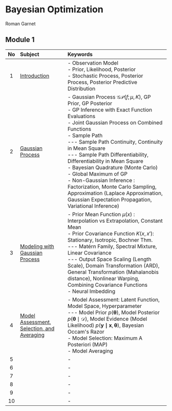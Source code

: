 # Bayesian Optimization 
Roman Garnet

## Module 1
|No|Subject|Keywords|
|:-:|:-|:-|
| 1|[Introduction](./notes/01.md)|- Observation Model <br> - Prior, Likelihood, Posterior <br> - Stochastic Process, Posterior Process, Posterior Predictive Distribution|
| 2|[Gaussian Process](./notes/02.md)|- Gaussian Process $`\mathcal{GP}(f;\mu,K)`$, GP Prior, GP Posterior <br> - GP Inference with Exact Function Evaluations <br> - Joint Gaussian Process on Combined Functions <br> - Sample Path <br> --- Sample Path Continuity, Continuity in Mean Square <br> --- Sample Path Differentiability, Differentiability in Mean Square <br> - Bayesian Quadrature (Monte Carlo) <br> - Global Maximum of GP <br> - Non-Gaussian Inference : Factorization, Monte Carlo Sampling, Approximation (Laplace Approximation, Gaussian Expectation Propagation, Variational Inference)|
| 3|[Modeling with Gaussian Process](./notes/03.md)|- Prior Mean Function $`\mu(x)`$ : Interpolation vs Extrapolation, Constant Mean <br> - Prior Covariance Function $`K(x,x')`$: Stationary, Isotropic, Bochner Thm. <br> --- Matérn Family, Spectral Mixture, Linear Covariance <br> --- Output Space Scaling (Length Scale), Domain Transformation (ARD), General Transformation (Mahalanobis distance), Nonlinear Warping, Combining Covariance Functions <br> - Neural Imbedding|
| 4|[Model Assessment, Selection, and Averaging](./notes/04.md)|- Model Assessment: Latent Function, Model Space, Hyperparameter <br> --- Model Prior $`p(\boldsymbol{\theta})`$, Model Posterior $`p(\boldsymbol{\theta}\mid\mathcal{D})`$, Model Evidence (Model Likelihood) $`p(\mathbf{y\mid x},\boldsymbol{\theta})`$, Bayesian Occam's Razor <br> - Model Selection: Maximum A Posteriori (MAP) <br> - Model Averaging|
| 5|[]()|- |
| 6|[]()|- |
| 7|[]()|- |
| 8|[]()|- |
| 9|[]()|- |
|10|[]()|- |